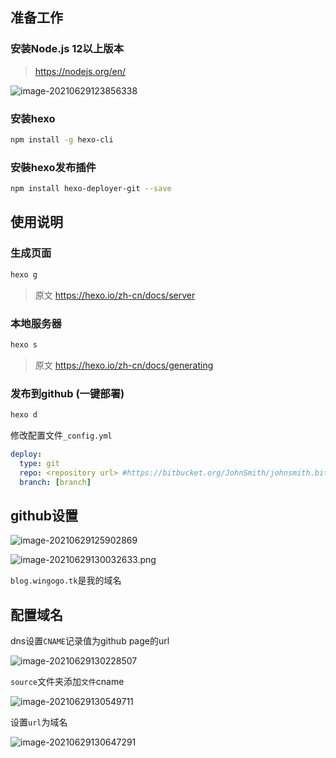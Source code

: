 ## 准备工作

### 安装Node.js 12以上版本

> https://nodejs.org/en/

![image-20210629123856338](https://markdown-1301532546.cos.ap-guangzhou.myqcloud.com/markdown/image-20210629123856338.png)

### 安装hexo

```bash
npm install -g hexo-cli
```

### 安裝hexo发布插件

```bash
npm install hexo-deployer-git --save
```



## 使用说明

### 生成页面

```bash
hexo g
```

> 原文 https://hexo.io/zh-cn/docs/server

### 本地服务器

```bash
hexo s
```

> 原文 https://hexo.io/zh-cn/docs/generating

### 发布到github (一键部署)

```bash
hexo d
```

修改配置文件`_config.yml`

```yml
deploy:
  type: git
  repo: <repository url> #https://bitbucket.org/JohnSmith/johnsmith.bitbucket.io
  branch: [branch]
```

## github设置

![image-20210629125902869](https://markdown-1301532546.cos.ap-guangzhou.myqcloud.com/markdown/image-20210629125902869.png)

![image-20210629130032633.png](https://markdown-1301532546.cos.ap-guangzhou.myqcloud.com/markdown/image-20210629130032633.png)

`blog.wingogo.tk`是我的域名

## 配置域名

dns设置`CNAME`记录值为github page的url

![image-20210629130228507](https://markdown-1301532546.cos.ap-guangzhou.myqcloud.com/markdown/image-20210629130228507.png)

`source`文件夹添加`文件`cname

![image-20210629130549711](https://markdown-1301532546.cos.ap-guangzhou.myqcloud.com/markdown/image-20210629130549711.png)

设置`url`为域名

![image-20210629130647291](https://markdown-1301532546.cos.ap-guangzhou.myqcloud.com/markdown/image-20210629130647291.png)
